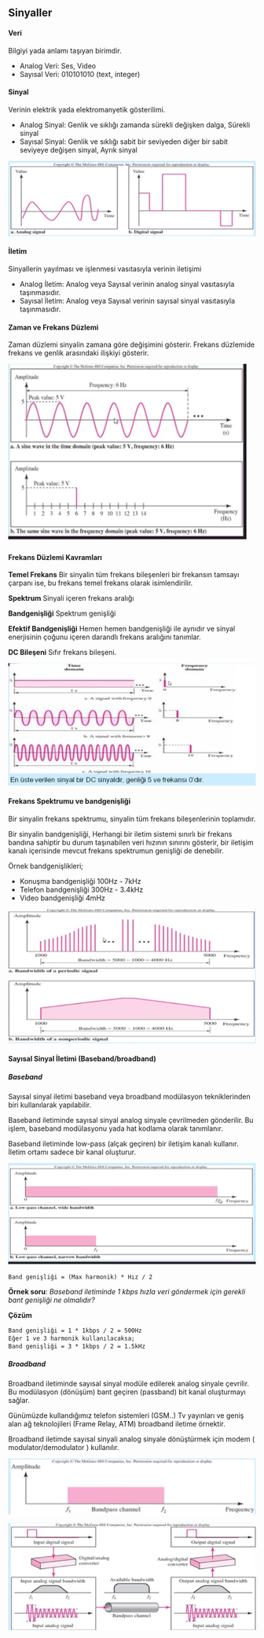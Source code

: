 Sinyaller
-----------

#### Veri
Bilgiyi yada anlamı taşıyan birimdir. 
* Analog Veri: Ses, Video
* Sayısal Veri: 010101010 (text, integer)

#### Sinyal
Verinin elektrik yada elektromanyetik gösterilimi.
* Analog Sinyal: Genlik ve sıklığı zamanda sürekli değişken dalga, Sürekli sinyal
* Sayısal Sinyal: Genlik ve sıklığı sabit bir seviyeden diğer bir sabit seviyeye değişen sinyal, Ayrık sinyal

![](analog-digital-signal.png)

#### İletim
Sinyallerin yayılması ve işlenmesi vasıtasıyla verinin iletişimi
* Analog İletim: Analog veya Sayısal verinin analog sinyal vasıtasıyla taşınmasıdır.
* Sayısal İletim: Analog veya Sayısal verinin sayısal sinyal vasıtasıyla taşınmasıdır.

#### Zaman ve Frekans Düzlemi

Zaman düzlemi sinyalin zamana göre değişimini gösterir. Frekans düzlemide frekans ve genlik arasındaki ilişkiyi gösterir.

![](frekans-zaman-duzlem.png)

#### Frekans Düzlemi Kavramları

**Temel Frekans** Bir sinyalin tüm frekans bileşenleri bir frekansın tamsayı çarpanı ise, bu frekans temel frekans olarak isimlendirilir.

**Spektrum** Sinyali içeren frekans aralığı

**Bandgenişliği** Spektrum genişliği

**Efektif Bandgenişliği** Hemen hemen bandgenişliği ile aynıdır ve sinyal enerjisinin çoğunu içeren darandlı frekans aralığını tanımlar.

**DC Bileşeni** Sıfır frekans bileşeni.

![](frekans-duzlemi-kavramlari.png)

#### Frekans Spektrumu ve bandgenişliği

Bir sinyalin frekans spektrumu, sinyalin tüm frekans bileşenlerinin toplamıdır.

Bir sinyalin bandgenişliği, Herhangi bir iletim sistemi sınırlı bir frekans bandına sahiptir bu durum taşınabilen veri hızının sınırını gösterir, bir iletişim kanalı içerisinde mevcut frekans spektrumun genişliği de denebilir.

Örnek bandgenişlikleri;
* Konuşma bandgenişliği 100Hz - 7kHz
* Telefon bandgenişliği 300Hz - 3.4kHz
* Video bandgenişliği 4mHz

![](spektrum-bandgenisligi.png)


#### Sayısal Sinyal İletimi (Baseband/broadband)

##### Baseband
Sayısal sinyal iletimi baseband veya broadband modülasyon tekniklerinden biri kullanılarak yapılabilir.

Baseband iletiminde sayısal sinyal analog sinyale çevrilmeden gönderilir. Bu işlem, baseband modülasyonu yada hat kodlama olarak tanımlanır.

Baseband iletiminde low-pass (alçak geçiren) bir iletişim kanalı kullanır. İletim ortamı sadece bir kanal oluşturur.

![](base-band.png)


```
Band genişliği = (Max harmonik) * Hız / 2
```

__Örnek soru__: _Baseband iletiminde 1 kbps hızla veri göndermek için gerekli bant genişliği ne olmalıdır?_

__Çözüm__
```
Band genişliği = 1 * 1kbps / 2 = 500Hz
Eğer 1 ve 3 harmonik kullanılacaksa;
Band genişliği = 3 * 1kbps / 2 = 1.5kHz
```

##### Broadband

Broadband iletiminde sayısal sinyal modüle edilerek analog sinyale çevrilir. Bu modülasyon (dönüşüm) bant geçiren (passband) bit kanal oluşturmayı sağlar.

Günümüzde kullandığımız telefon sistemleri (GSM..) Tv yayınları ve geniş alan ağ teknolojileri (Frame Relay, ATM) broadband iletime örnektir.

Broadband iletimde sayısal sinyali analog sinyale dönüştürmek için modem ( modulator/demodulator ) kullanılır.

![](broadband.png)

![](broadband2.png)
